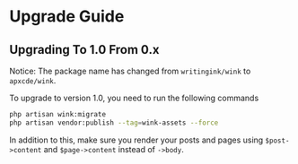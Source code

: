 # Upgrade Guide

## Upgrading To 1.0 From 0.x

Notice: The package name has changed from `writingink/wink` to `apxcde/wink`.

To upgrade to version 1.0, you need to run the following commands

```sh
php artisan wink:migrate
php artisan vendor:publish --tag=wink-assets --force
```

In addition to this, make sure you render your posts and pages using `$post->content` and `$page->content` instead of `->body`.
